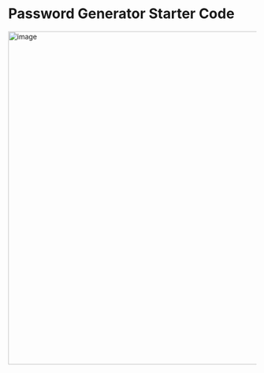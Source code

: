 # Password Generator Starter Code
<img width="676" alt="image" src="https://user-images.githubusercontent.com/99220149/207165493-753316e1-d34a-4f14-bc0c-5fb3816e5ea1.png">

